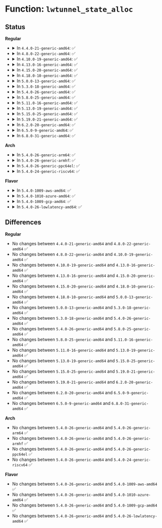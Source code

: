 # Function: <code>lwtunnel_state_alloc</code>

## Status
<b>Regular</b>
<ul>
<li>
<details>
<summary>In <code>4.4.0-21-generic-amd64</code>: ✅</summary>

```c
struct lwtunnel_state * lwtunnel_state_alloc(int encap_len)
```

```json
{
  "name": "lwtunnel_state_alloc",
  "collision_type": "Unique Global",
  "inline_type": "No",
  "funcs": [
    {
      "addr": 18446744071586440144,
      "name": "lwtunnel_state_alloc",
      "external": true,
      "loc": "net/core/lwtunnel.c:30",
      "file": "net/core/lwtunnel.c",
      "inline": "seen, unknown",
      "caller_inline": [],
      "caller_func": [
        "net/ipv4/ip_tunnel_core.c:ip_tun_build_state",
        "net/ipv4/ip_tunnel_core.c:ip6_tun_build_state"
      ]
    }
  ],
  "symbols": [
    {
      "addr": 18446744071586440144,
      "name": "lwtunnel_state_alloc",
      "section": ".text",
      "bind": "STB_GLOBAL",
      "size": 28
    }
  ]
}
```
</details>
</li>
<li>
<details>
<summary>In <code>4.8.0-22-generic-amd64</code>: ✅</summary>

```c
struct lwtunnel_state * lwtunnel_state_alloc(int encap_len)
```

```json
{
  "name": "lwtunnel_state_alloc",
  "collision_type": "Unique Global",
  "inline_type": "No",
  "funcs": [
    {
      "addr": 18446744071586884928,
      "name": "lwtunnel_state_alloc",
      "external": true,
      "loc": "net/core/lwtunnel.c:55",
      "file": "net/core/lwtunnel.c",
      "inline": "seen, unknown",
      "caller_inline": [],
      "caller_func": [
        "net/ipv4/ip_tunnel_core.c:ip6_tun_build_state",
        "net/ipv4/ip_tunnel_core.c:ip_tun_build_state"
      ]
    }
  ],
  "symbols": [
    {
      "addr": 18446744071586884928,
      "name": "lwtunnel_state_alloc",
      "section": ".text",
      "bind": "STB_GLOBAL",
      "size": 28
    }
  ]
}
```
</details>
</li>
<li>
<details>
<summary>In <code>4.10.0-19-generic-amd64</code>: ✅</summary>

```c
struct lwtunnel_state * lwtunnel_state_alloc(int encap_len)
```

```json
{
  "name": "lwtunnel_state_alloc",
  "collision_type": "Unique Global",
  "inline_type": "No",
  "funcs": [
    {
      "addr": 18446744071587076832,
      "name": "lwtunnel_state_alloc",
      "external": true,
      "loc": "net/core/lwtunnel.c:60",
      "file": "net/core/lwtunnel.c",
      "inline": "seen, unknown",
      "caller_inline": [],
      "caller_func": [
        "net/core/lwt_bpf.c:bpf_build_state",
        "net/ipv4/ip_tunnel_core.c:ip6_tun_build_state",
        "net/ipv4/ip_tunnel_core.c:ip_tun_build_state",
        "net/ipv6/seg6_iptunnel.c:seg6_build_state"
      ]
    }
  ],
  "symbols": [
    {
      "addr": 18446744071587076832,
      "name": "lwtunnel_state_alloc",
      "section": ".text",
      "bind": "STB_GLOBAL",
      "size": 28
    }
  ]
}
```
</details>
</li>
<li>
<details>
<summary>In <code>4.13.0-16-generic-amd64</code>: ✅</summary>

```c
struct lwtunnel_state * lwtunnel_state_alloc(int encap_len)
```

```json
{
  "name": "lwtunnel_state_alloc",
  "collision_type": "Unique Global",
  "inline_type": "No",
  "funcs": [
    {
      "addr": 18446744071587204384,
      "name": "lwtunnel_state_alloc",
      "external": true,
      "loc": "net/core/lwtunnel.c:60",
      "file": "net/core/lwtunnel.c",
      "inline": "seen, unknown",
      "caller_inline": [],
      "caller_func": [
        "net/core/lwt_bpf.c:bpf_build_state",
        "net/ipv4/ip_tunnel_core.c:ip6_tun_build_state",
        "net/ipv4/ip_tunnel_core.c:ip_tun_build_state",
        "net/ipv6/seg6_iptunnel.c:seg6_build_state"
      ]
    }
  ],
  "symbols": [
    {
      "addr": 18446744071587204384,
      "name": "lwtunnel_state_alloc",
      "section": ".text",
      "bind": "STB_GLOBAL",
      "size": 28
    }
  ]
}
```
</details>
</li>
<li>
<details>
<summary>In <code>4.15.0-20-generic-amd64</code>: ✅</summary>

```c
struct lwtunnel_state * lwtunnel_state_alloc(int encap_len)
```

```json
{
  "name": "lwtunnel_state_alloc",
  "collision_type": "Unique Global",
  "inline_type": "No",
  "funcs": [
    {
      "addr": 18446744071587718656,
      "name": "lwtunnel_state_alloc",
      "external": true,
      "loc": "net/core/lwtunnel.c:62",
      "file": "net/core/lwtunnel.c",
      "inline": "seen, unknown",
      "caller_inline": [],
      "caller_func": [
        "net/core/lwt_bpf.c:bpf_build_state",
        "net/ipv4/ip_tunnel_core.c:ip6_tun_build_state",
        "net/ipv4/ip_tunnel_core.c:ip_tun_build_state",
        "net/ipv6/seg6_iptunnel.c:seg6_build_state",
        "net/ipv6/seg6_local.c:seg6_local_build_state"
      ]
    }
  ],
  "symbols": [
    {
      "addr": 18446744071587718656,
      "name": "lwtunnel_state_alloc",
      "section": ".text",
      "bind": "STB_GLOBAL",
      "size": 28
    }
  ]
}
```
</details>
</li>
<li>
<details>
<summary>In <code>4.18.0-10-generic-amd64</code>: ✅</summary>

```c
struct lwtunnel_state * lwtunnel_state_alloc(int encap_len)
```

```json
{
  "name": "lwtunnel_state_alloc",
  "collision_type": "Unique Global",
  "inline_type": "No",
  "funcs": [
    {
      "addr": 18446744071588052256,
      "name": "lwtunnel_state_alloc",
      "external": true,
      "loc": "net/core/lwtunnel.c:62",
      "file": "net/core/lwtunnel.c",
      "inline": "seen, unknown",
      "caller_inline": [],
      "caller_func": [
        "net/core/lwt_bpf.c:bpf_build_state",
        "net/ipv4/ip_tunnel_core.c:ip6_tun_build_state",
        "net/ipv4/ip_tunnel_core.c:ip_tun_build_state",
        "net/ipv6/seg6_iptunnel.c:seg6_build_state",
        "net/ipv6/seg6_local.c:seg6_local_build_state"
      ]
    }
  ],
  "symbols": [
    {
      "addr": 18446744071588052256,
      "name": "lwtunnel_state_alloc",
      "section": ".text",
      "bind": "STB_GLOBAL",
      "size": 28
    }
  ]
}
```
</details>
</li>
<li>
<details>
<summary>In <code>5.0.0-13-generic-amd64</code>: ✅</summary>

```c
struct lwtunnel_state * lwtunnel_state_alloc(int encap_len)
```

```json
{
  "name": "lwtunnel_state_alloc",
  "collision_type": "Unique Global",
  "inline_type": "No",
  "funcs": [
    {
      "addr": 18446744071588220544,
      "name": "lwtunnel_state_alloc",
      "external": true,
      "loc": "net/core/lwtunnel.c:62",
      "file": "net/core/lwtunnel.c",
      "inline": "seen, unknown",
      "caller_inline": [],
      "caller_func": [
        "net/core/lwt_bpf.c:bpf_build_state",
        "net/ipv4/ip_tunnel_core.c:ip6_tun_build_state",
        "net/ipv4/ip_tunnel_core.c:ip_tun_build_state",
        "net/ipv6/seg6_iptunnel.c:seg6_build_state",
        "net/ipv6/seg6_local.c:seg6_local_build_state"
      ]
    }
  ],
  "symbols": [
    {
      "addr": 18446744071588220544,
      "name": "lwtunnel_state_alloc",
      "section": ".text",
      "bind": "STB_GLOBAL",
      "size": 28
    }
  ]
}
```
</details>
</li>
<li>
<details>
<summary>In <code>5.3.0-18-generic-amd64</code>: ✅</summary>

```c
struct lwtunnel_state * lwtunnel_state_alloc(int encap_len)
```

```json
{
  "name": "lwtunnel_state_alloc",
  "collision_type": "Unique Global",
  "inline_type": "No",
  "funcs": [
    {
      "addr": 18446744071588554784,
      "name": "lwtunnel_state_alloc",
      "external": true,
      "loc": "net/core/lwtunnel.c:57",
      "file": "net/core/lwtunnel.c",
      "inline": "seen, unknown",
      "caller_inline": [],
      "caller_func": [
        "net/core/lwt_bpf.c:bpf_build_state",
        "net/ipv4/ip_tunnel_core.c:ip6_tun_build_state",
        "net/ipv4/ip_tunnel_core.c:ip_tun_build_state",
        "net/ipv6/seg6_iptunnel.c:seg6_build_state",
        "net/ipv6/seg6_local.c:seg6_local_build_state"
      ]
    }
  ],
  "symbols": [
    {
      "addr": 18446744071588554784,
      "name": "lwtunnel_state_alloc",
      "section": ".text",
      "bind": "STB_GLOBAL",
      "size": 28
    }
  ]
}
```
</details>
</li>
<li>
<details>
<summary>In <code>5.4.0-26-generic-amd64</code>: ✅</summary>

```c
struct lwtunnel_state * lwtunnel_state_alloc(int encap_len)
```

```json
{
  "name": "lwtunnel_state_alloc",
  "collision_type": "Unique Global",
  "inline_type": "No",
  "funcs": [
    {
      "addr": 18446744071588771664,
      "name": "lwtunnel_state_alloc",
      "external": true,
      "loc": "net/core/lwtunnel.c:57",
      "file": "net/core/lwtunnel.c",
      "inline": "seen, unknown",
      "caller_inline": [],
      "caller_func": [
        "net/core/lwt_bpf.c:bpf_build_state",
        "net/ipv4/ip_tunnel_core.c:ip6_tun_build_state",
        "net/ipv4/ip_tunnel_core.c:ip_tun_build_state",
        "net/ipv6/seg6_iptunnel.c:seg6_build_state",
        "net/ipv6/seg6_local.c:seg6_local_build_state"
      ]
    }
  ],
  "symbols": [
    {
      "addr": 18446744071588771664,
      "name": "lwtunnel_state_alloc",
      "section": ".text",
      "bind": "STB_GLOBAL",
      "size": 28
    }
  ]
}
```
</details>
</li>
<li>
<details>
<summary>In <code>5.8.0-25-generic-amd64</code>: ✅</summary>

```c
struct lwtunnel_state * lwtunnel_state_alloc(int encap_len)
```

```json
{
  "name": "lwtunnel_state_alloc",
  "collision_type": "Unique Global",
  "inline_type": "No",
  "funcs": [
    {
      "addr": 18446744071589643600,
      "name": "lwtunnel_state_alloc",
      "external": true,
      "loc": "net/core/lwtunnel.c:59",
      "file": "net/core/lwtunnel.c",
      "inline": "seen, unknown",
      "caller_inline": [],
      "caller_func": [
        "net/core/lwt_bpf.c:bpf_build_state",
        "net/ipv4/ip_tunnel_core.c:ip6_tun_build_state",
        "net/ipv4/ip_tunnel_core.c:ip_tun_build_state",
        "net/ipv6/seg6_iptunnel.c:seg6_build_state",
        "net/ipv6/seg6_local.c:seg6_local_build_state"
      ]
    }
  ],
  "symbols": [
    {
      "addr": 18446744071589643600,
      "name": "lwtunnel_state_alloc",
      "section": ".text",
      "bind": "STB_GLOBAL",
      "size": 28
    }
  ]
}
```
</details>
</li>
<li>
<details>
<summary>In <code>5.11.0-16-generic-amd64</code>: ✅</summary>

```c
struct lwtunnel_state * lwtunnel_state_alloc(int encap_len)
```

```json
{
  "name": "lwtunnel_state_alloc",
  "collision_type": "Unique Global",
  "inline_type": "No",
  "funcs": [
    {
      "addr": 18446744071589667280,
      "name": "lwtunnel_state_alloc",
      "external": true,
      "loc": "net/core/lwtunnel.c:59",
      "file": "net/core/lwtunnel.c",
      "inline": "seen, unknown",
      "caller_inline": [],
      "caller_func": [
        "net/core/lwt_bpf.c:bpf_build_state",
        "net/ipv4/ip_tunnel_core.c:ip6_tun_build_state",
        "net/ipv4/ip_tunnel_core.c:ip_tun_build_state",
        "net/ipv6/seg6_iptunnel.c:seg6_build_state",
        "net/ipv6/seg6_local.c:seg6_local_build_state"
      ]
    }
  ],
  "symbols": [
    {
      "addr": 18446744071589667280,
      "name": "lwtunnel_state_alloc",
      "section": ".text",
      "bind": "STB_GLOBAL",
      "size": 28
    }
  ]
}
```
</details>
</li>
<li>
<details>
<summary>In <code>5.13.0-19-generic-amd64</code>: ✅</summary>

```c
struct lwtunnel_state * lwtunnel_state_alloc(int encap_len)
```

```json
{
  "name": "lwtunnel_state_alloc",
  "collision_type": "Unique Global",
  "inline_type": "No",
  "funcs": [
    {
      "addr": 18446744071589558976,
      "name": "lwtunnel_state_alloc",
      "external": true,
      "loc": "net/core/lwtunnel.c:59",
      "file": "net/core/lwtunnel.c",
      "inline": "seen, unknown",
      "caller_inline": [],
      "caller_func": [
        "net/core/lwt_bpf.c:bpf_build_state",
        "net/ipv4/ip_tunnel_core.c:ip6_tun_build_state",
        "net/ipv4/ip_tunnel_core.c:ip_tun_build_state",
        "net/ipv6/seg6_iptunnel.c:seg6_build_state",
        "net/ipv6/seg6_local.c:seg6_local_build_state"
      ]
    }
  ],
  "symbols": [
    {
      "addr": 18446744071589558976,
      "name": "lwtunnel_state_alloc",
      "section": ".text",
      "bind": "STB_GLOBAL",
      "size": 28
    }
  ]
}
```
</details>
</li>
<li>
<details>
<summary>In <code>5.15.0-25-generic-amd64</code>: ✅</summary>

```c
struct lwtunnel_state * lwtunnel_state_alloc(int encap_len)
```

```json
{
  "name": "lwtunnel_state_alloc",
  "collision_type": "Unique Global",
  "inline_type": "No",
  "funcs": [
    {
      "addr": 18446744071590304016,
      "name": "lwtunnel_state_alloc",
      "external": true,
      "loc": "net/core/lwtunnel.c:64",
      "file": "net/core/lwtunnel.c",
      "inline": "seen, unknown",
      "caller_inline": [],
      "caller_func": [
        "net/core/lwt_bpf.c:bpf_build_state",
        "net/ipv4/ip_tunnel_core.c:ip6_tun_build_state",
        "net/ipv4/ip_tunnel_core.c:ip_tun_build_state",
        "net/ipv6/seg6_iptunnel.c:seg6_build_state",
        "net/ipv6/seg6_local.c:seg6_local_build_state",
        "net/ipv6/ioam6_iptunnel.c:ioam6_build_state"
      ]
    }
  ],
  "symbols": [
    {
      "addr": 18446744071590304016,
      "name": "lwtunnel_state_alloc",
      "section": ".text",
      "bind": "STB_GLOBAL",
      "size": 28
    }
  ]
}
```
</details>
</li>
<li>
<details>
<summary>In <code>5.19.0-21-generic-amd64</code>: ✅</summary>

```c
struct lwtunnel_state * lwtunnel_state_alloc(int encap_len)
```

```json
{
  "name": "lwtunnel_state_alloc",
  "collision_type": "Unique Global",
  "inline_type": "No",
  "funcs": [
    {
      "addr": 18446744071591888512,
      "name": "lwtunnel_state_alloc",
      "external": true,
      "loc": "net/core/lwtunnel.c:64",
      "file": "net/core/lwtunnel.c",
      "inline": "seen, unknown",
      "caller_inline": [],
      "caller_func": [
        "net/core/lwt_bpf.c:bpf_build_state",
        "net/ipv4/ip_tunnel_core.c:ip6_tun_build_state",
        "net/ipv4/ip_tunnel_core.c:ip_tun_build_state",
        "net/ipv6/seg6_iptunnel.c:seg6_build_state",
        "net/ipv6/seg6_local.c:seg6_local_build_state",
        "net/ipv6/ioam6_iptunnel.c:ioam6_build_state"
      ]
    }
  ],
  "symbols": [
    {
      "addr": 18446744071591888512,
      "name": "lwtunnel_state_alloc",
      "section": ".text",
      "bind": "STB_GLOBAL",
      "size": 36
    }
  ]
}
```
</details>
</li>
<li>
<details>
<summary>In <code>6.2.0-20-generic-amd64</code>: ✅</summary>

```c
struct lwtunnel_state * lwtunnel_state_alloc(int encap_len)
```

```json
{
  "name": "lwtunnel_state_alloc",
  "collision_type": "Unique Global",
  "inline_type": "No",
  "funcs": [
    {
      "addr": 18446744071593690704,
      "name": "lwtunnel_state_alloc",
      "external": true,
      "loc": "net/core/lwtunnel.c:67",
      "file": "net/core/lwtunnel.c",
      "inline": "seen, unknown",
      "caller_inline": [],
      "caller_func": [
        "net/core/lwt_bpf.c:bpf_build_state",
        "net/ipv4/ip_tunnel_core.c:ip6_tun_build_state",
        "net/ipv4/ip_tunnel_core.c:ip_tun_build_state",
        "net/ipv6/seg6_iptunnel.c:seg6_build_state",
        "net/ipv6/seg6_local.c:seg6_local_build_state",
        "net/ipv6/ioam6_iptunnel.c:ioam6_build_state"
      ]
    }
  ],
  "symbols": [
    {
      "addr": 18446744071593690704,
      "name": "lwtunnel_state_alloc",
      "section": ".text",
      "bind": "STB_GLOBAL",
      "size": 36
    }
  ]
}
```
</details>
</li>
<li>
<details>
<summary>In <code>6.5.0-9-generic-amd64</code>: ✅</summary>

```c
struct lwtunnel_state * lwtunnel_state_alloc(int encap_len)
```

```json
{
  "name": "lwtunnel_state_alloc",
  "collision_type": "Unique Global",
  "inline_type": "No",
  "funcs": [
    {
      "addr": 18446744071594171504,
      "name": "lwtunnel_state_alloc",
      "external": true,
      "loc": "net/core/lwtunnel.c:67",
      "file": "net/core/lwtunnel.c",
      "inline": "seen, unknown",
      "caller_inline": [],
      "caller_func": [
        "net/core/lwt_bpf.c:bpf_build_state",
        "net/ipv4/ip_tunnel_core.c:ip6_tun_build_state",
        "net/ipv4/ip_tunnel_core.c:ip_tun_build_state",
        "net/ipv6/seg6_iptunnel.c:seg6_build_state",
        "net/ipv6/seg6_local.c:seg6_local_build_state",
        "net/ipv6/ioam6_iptunnel.c:ioam6_build_state"
      ]
    }
  ],
  "symbols": [
    {
      "addr": 18446744071594171504,
      "name": "lwtunnel_state_alloc",
      "section": ".text",
      "bind": "STB_GLOBAL",
      "size": 36
    }
  ]
}
```
</details>
</li>
<li>
<details>
<summary>In <code>6.8.0-31-generic-amd64</code>: ✅</summary>

```c
struct lwtunnel_state * lwtunnel_state_alloc(int encap_len)
```

```json
{
  "name": "lwtunnel_state_alloc",
  "collision_type": "Unique Global",
  "inline_type": "No",
  "funcs": [
    {
      "addr": 18446744071594968048,
      "name": "lwtunnel_state_alloc",
      "external": true,
      "loc": "net/core/lwtunnel.c:67",
      "file": "net/core/lwtunnel.c",
      "inline": "seen, unknown",
      "caller_inline": [],
      "caller_func": [
        "net/core/lwt_bpf.c:bpf_build_state",
        "net/ipv4/ip_tunnel_core.c:ip6_tun_build_state",
        "net/ipv4/ip_tunnel_core.c:ip_tun_build_state",
        "net/ipv6/seg6_iptunnel.c:seg6_build_state",
        "net/ipv6/seg6_local.c:seg6_local_build_state",
        "net/ipv6/ioam6_iptunnel.c:ioam6_build_state"
      ]
    }
  ],
  "symbols": [
    {
      "addr": 18446744071594968048,
      "name": "lwtunnel_state_alloc",
      "section": ".text",
      "bind": "STB_GLOBAL",
      "size": 36
    }
  ]
}
```
</details>
</li>
</ul>
<b>Arch</b>
<ul>
<li>
<details>
<summary>In <code>5.4.0-26-generic-arm64</code>: ✅</summary>

```c
struct lwtunnel_state * lwtunnel_state_alloc(int encap_len)
```

```json
{
  "name": "lwtunnel_state_alloc",
  "collision_type": "Unique Global",
  "inline_type": "No",
  "funcs": [
    {
      "addr": 18446603336502338192,
      "name": "lwtunnel_state_alloc",
      "external": true,
      "loc": "net/core/lwtunnel.c:57",
      "file": "net/core/lwtunnel.c",
      "inline": "seen, unknown",
      "caller_inline": [],
      "caller_func": [
        "net/core/lwt_bpf.c:bpf_build_state",
        "net/ipv4/ip_tunnel_core.c:ip6_tun_build_state",
        "net/ipv4/ip_tunnel_core.c:ip_tun_build_state",
        "net/ipv6/seg6_iptunnel.c:seg6_build_state",
        "net/ipv6/seg6_local.c:seg6_local_build_state"
      ]
    }
  ],
  "symbols": [
    {
      "addr": 18446603336502338192,
      "name": "lwtunnel_state_alloc",
      "section": ".text",
      "bind": "STB_GLOBAL",
      "size": 52
    }
  ]
}
```
</details>
</li>
<li>
<details>
<summary>In <code>5.4.0-26-generic-armhf</code>: ✅</summary>

```c
struct lwtunnel_state * lwtunnel_state_alloc(int encap_len)
```

```json
{
  "name": "lwtunnel_state_alloc",
  "collision_type": "Unique Global",
  "inline_type": "No",
  "funcs": [
    {
      "addr": 3235077604,
      "name": "lwtunnel_state_alloc",
      "external": true,
      "loc": "net/core/lwtunnel.c:57",
      "file": "net/core/lwtunnel.c",
      "inline": "seen, unknown",
      "caller_inline": [],
      "caller_func": [
        "net/core/lwt_bpf.c:bpf_build_state",
        "net/ipv4/ip_tunnel_core.c:ip6_tun_build_state",
        "net/ipv4/ip_tunnel_core.c:ip_tun_build_state",
        "net/ipv6/seg6_iptunnel.c:seg6_build_state",
        "net/ipv6/seg6_local.c:seg6_local_build_state"
      ]
    }
  ],
  "symbols": [
    {
      "addr": 3235077604,
      "name": "lwtunnel_state_alloc",
      "section": ".text",
      "bind": "STB_GLOBAL",
      "size": 36
    }
  ]
}
```
</details>
</li>
<li>
<details>
<summary>In <code>5.4.0-26-generic-ppc64el</code>: ✅</summary>

```c
struct lwtunnel_state * lwtunnel_state_alloc(int encap_len)
```

```json
{
  "name": "lwtunnel_state_alloc",
  "collision_type": "Unique Global",
  "inline_type": "No",
  "funcs": [
    {
      "addr": 13835058055295859264,
      "name": "lwtunnel_state_alloc",
      "external": true,
      "loc": "net/core/lwtunnel.c:57",
      "file": "net/core/lwtunnel.c",
      "inline": "seen, unknown",
      "caller_inline": [],
      "caller_func": [
        "net/core/lwt_bpf.c:bpf_build_state",
        "net/ipv4/ip_tunnel_core.c:ip6_tun_build_state",
        "net/ipv4/ip_tunnel_core.c:ip_tun_build_state",
        "net/ipv6/seg6_iptunnel.c:seg6_build_state",
        "net/ipv6/seg6_local.c:seg6_local_build_state"
      ]
    }
  ],
  "symbols": [
    {
      "addr": 13835058055295859264,
      "name": "lwtunnel_state_alloc",
      "section": ".text",
      "bind": "STB_GLOBAL",
      "size": 60
    }
  ]
}
```
</details>
</li>
<li>
<details>
<summary>In <code>5.4.0-24-generic-riscv64</code>: ✅</summary>

```c
struct lwtunnel_state * lwtunnel_state_alloc(int encap_len)
```

```json
{
  "name": "lwtunnel_state_alloc",
  "collision_type": "Unique Global",
  "inline_type": "No",
  "funcs": [
    {
      "addr": 18446743936278559786,
      "name": "lwtunnel_state_alloc",
      "external": true,
      "loc": "net/core/lwtunnel.c:57",
      "file": "net/core/lwtunnel.c",
      "inline": "seen, unknown",
      "caller_inline": [],
      "caller_func": [
        "net/core/lwt_bpf.c:bpf_build_state",
        "net/ipv4/ip_tunnel_core.c:ip6_tun_build_state",
        "net/ipv4/ip_tunnel_core.c:ip_tun_build_state",
        "net/ipv6/seg6_iptunnel.c:seg6_build_state",
        "net/ipv6/seg6_local.c:seg6_local_build_state"
      ]
    }
  ],
  "symbols": [
    {
      "addr": 18446743936278559786,
      "name": "lwtunnel_state_alloc",
      "section": ".text",
      "bind": "STB_GLOBAL",
      "size": 50
    }
  ]
}
```
</details>
</li>
</ul>
<b>Flavor</b>
<ul>
<li>
<details>
<summary>In <code>5.4.0-1009-aws-amd64</code>: ✅</summary>

```c
struct lwtunnel_state * lwtunnel_state_alloc(int encap_len)
```

```json
{
  "name": "lwtunnel_state_alloc",
  "collision_type": "Unique Global",
  "inline_type": "No",
  "funcs": [
    {
      "addr": 18446744071588378048,
      "name": "lwtunnel_state_alloc",
      "external": true,
      "loc": "net/core/lwtunnel.c:57",
      "file": "net/core/lwtunnel.c",
      "inline": "seen, unknown",
      "caller_inline": [],
      "caller_func": [
        "net/core/lwt_bpf.c:bpf_build_state",
        "net/ipv4/ip_tunnel_core.c:ip6_tun_build_state",
        "net/ipv4/ip_tunnel_core.c:ip_tun_build_state",
        "net/ipv6/seg6_iptunnel.c:seg6_build_state",
        "net/ipv6/seg6_local.c:seg6_local_build_state"
      ]
    }
  ],
  "symbols": [
    {
      "addr": 18446744071588378048,
      "name": "lwtunnel_state_alloc",
      "section": ".text",
      "bind": "STB_GLOBAL",
      "size": 28
    }
  ]
}
```
</details>
</li>
<li>
<details>
<summary>In <code>5.4.0-1010-azure-amd64</code>: ✅</summary>

```c
struct lwtunnel_state * lwtunnel_state_alloc(int encap_len)
```

```json
{
  "name": "lwtunnel_state_alloc",
  "collision_type": "Unique Global",
  "inline_type": "No",
  "funcs": [
    {
      "addr": 18446744071588090736,
      "name": "lwtunnel_state_alloc",
      "external": true,
      "loc": "net/core/lwtunnel.c:57",
      "file": "net/core/lwtunnel.c",
      "inline": "seen, unknown",
      "caller_inline": [],
      "caller_func": [
        "net/core/lwt_bpf.c:bpf_build_state",
        "net/ipv4/ip_tunnel_core.c:ip6_tun_build_state",
        "net/ipv4/ip_tunnel_core.c:ip_tun_build_state",
        "net/ipv6/seg6_iptunnel.c:seg6_build_state",
        "net/ipv6/seg6_local.c:seg6_local_build_state"
      ]
    }
  ],
  "symbols": [
    {
      "addr": 18446744071588090736,
      "name": "lwtunnel_state_alloc",
      "section": ".text",
      "bind": "STB_GLOBAL",
      "size": 28
    }
  ]
}
```
</details>
</li>
<li>
<details>
<summary>In <code>5.4.0-1009-gcp-amd64</code>: ✅</summary>

```c
struct lwtunnel_state * lwtunnel_state_alloc(int encap_len)
```

```json
{
  "name": "lwtunnel_state_alloc",
  "collision_type": "Unique Global",
  "inline_type": "No",
  "funcs": [
    {
      "addr": 18446744071588710224,
      "name": "lwtunnel_state_alloc",
      "external": true,
      "loc": "net/core/lwtunnel.c:57",
      "file": "net/core/lwtunnel.c",
      "inline": "seen, unknown",
      "caller_inline": [],
      "caller_func": [
        "net/core/lwt_bpf.c:bpf_build_state",
        "net/ipv4/ip_tunnel_core.c:ip6_tun_build_state",
        "net/ipv4/ip_tunnel_core.c:ip_tun_build_state",
        "net/ipv6/seg6_iptunnel.c:seg6_build_state",
        "net/ipv6/seg6_local.c:seg6_local_build_state"
      ]
    }
  ],
  "symbols": [
    {
      "addr": 18446744071588710224,
      "name": "lwtunnel_state_alloc",
      "section": ".text",
      "bind": "STB_GLOBAL",
      "size": 28
    }
  ]
}
```
</details>
</li>
<li>
<details>
<summary>In <code>5.4.0-26-lowlatency-amd64</code>: ✅</summary>

```c
struct lwtunnel_state * lwtunnel_state_alloc(int encap_len)
```

```json
{
  "name": "lwtunnel_state_alloc",
  "collision_type": "Unique Global",
  "inline_type": "No",
  "funcs": [
    {
      "addr": 18446744071588850432,
      "name": "lwtunnel_state_alloc",
      "external": true,
      "loc": "net/core/lwtunnel.c:57",
      "file": "net/core/lwtunnel.c",
      "inline": "seen, unknown",
      "caller_inline": [],
      "caller_func": [
        "net/core/lwt_bpf.c:bpf_build_state",
        "net/ipv4/ip_tunnel_core.c:ip6_tun_build_state",
        "net/ipv4/ip_tunnel_core.c:ip_tun_build_state",
        "net/ipv6/seg6_iptunnel.c:seg6_build_state",
        "net/ipv6/seg6_local.c:seg6_local_build_state"
      ]
    }
  ],
  "symbols": [
    {
      "addr": 18446744071588850432,
      "name": "lwtunnel_state_alloc",
      "section": ".text",
      "bind": "STB_GLOBAL",
      "size": 28
    }
  ]
}
```
</details>
</li>
</ul>

## Differences
<b>Regular</b>
<ul>
<li>
No changes between <code>4.4.0-21-generic-amd64</code> and <code>4.8.0-22-generic-amd64</code> ✅
</li>
<li>
No changes between <code>4.8.0-22-generic-amd64</code> and <code>4.10.0-19-generic-amd64</code> ✅
</li>
<li>
No changes between <code>4.10.0-19-generic-amd64</code> and <code>4.13.0-16-generic-amd64</code> ✅
</li>
<li>
No changes between <code>4.13.0-16-generic-amd64</code> and <code>4.15.0-20-generic-amd64</code> ✅
</li>
<li>
No changes between <code>4.15.0-20-generic-amd64</code> and <code>4.18.0-10-generic-amd64</code> ✅
</li>
<li>
No changes between <code>4.18.0-10-generic-amd64</code> and <code>5.0.0-13-generic-amd64</code> ✅
</li>
<li>
No changes between <code>5.0.0-13-generic-amd64</code> and <code>5.3.0-18-generic-amd64</code> ✅
</li>
<li>
No changes between <code>5.3.0-18-generic-amd64</code> and <code>5.4.0-26-generic-amd64</code> ✅
</li>
<li>
No changes between <code>5.4.0-26-generic-amd64</code> and <code>5.8.0-25-generic-amd64</code> ✅
</li>
<li>
No changes between <code>5.8.0-25-generic-amd64</code> and <code>5.11.0-16-generic-amd64</code> ✅
</li>
<li>
No changes between <code>5.11.0-16-generic-amd64</code> and <code>5.13.0-19-generic-amd64</code> ✅
</li>
<li>
No changes between <code>5.13.0-19-generic-amd64</code> and <code>5.15.0-25-generic-amd64</code> ✅
</li>
<li>
No changes between <code>5.15.0-25-generic-amd64</code> and <code>5.19.0-21-generic-amd64</code> ✅
</li>
<li>
No changes between <code>5.19.0-21-generic-amd64</code> and <code>6.2.0-20-generic-amd64</code> ✅
</li>
<li>
No changes between <code>6.2.0-20-generic-amd64</code> and <code>6.5.0-9-generic-amd64</code> ✅
</li>
<li>
No changes between <code>6.5.0-9-generic-amd64</code> and <code>6.8.0-31-generic-amd64</code> ✅
</li>
</ul>
<b>Arch</b>
<ul>
<li>
No changes between <code>5.4.0-26-generic-amd64</code> and <code>5.4.0-26-generic-arm64</code> ✅
</li>
<li>
No changes between <code>5.4.0-26-generic-amd64</code> and <code>5.4.0-26-generic-armhf</code> ✅
</li>
<li>
No changes between <code>5.4.0-26-generic-amd64</code> and <code>5.4.0-26-generic-ppc64el</code> ✅
</li>
<li>
No changes between <code>5.4.0-26-generic-amd64</code> and <code>5.4.0-24-generic-riscv64</code> ✅
</li>
</ul>
<b>Flavor</b>
<ul>
<li>
No changes between <code>5.4.0-26-generic-amd64</code> and <code>5.4.0-1009-aws-amd64</code> ✅
</li>
<li>
No changes between <code>5.4.0-26-generic-amd64</code> and <code>5.4.0-1010-azure-amd64</code> ✅
</li>
<li>
No changes between <code>5.4.0-26-generic-amd64</code> and <code>5.4.0-1009-gcp-amd64</code> ✅
</li>
<li>
No changes between <code>5.4.0-26-generic-amd64</code> and <code>5.4.0-26-lowlatency-amd64</code> ✅
</li>
</ul>
